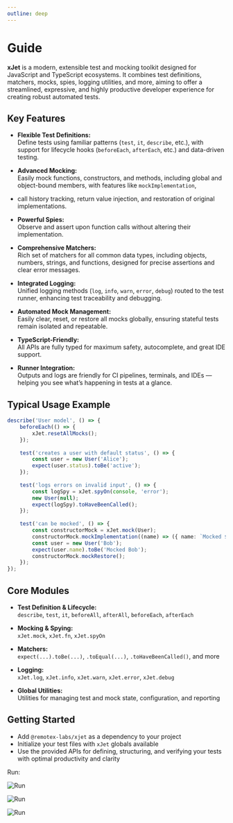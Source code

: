 ```yaml
---
outline: deep
---
```


# Guide

**xJet** is a modern, extensible test and mocking toolkit designed for JavaScript and TypeScript ecosystems.
It combines test definitions, matchers, mocks, spies, logging utilities, and more, aiming to offer a streamlined, expressive,
and highly productive developer experience for creating robust automated tests.

## Key Features

- **Flexible Test Definitions:**  
  Define tests using familiar patterns (`test`, `it`, `describe`, etc.), with support for lifecycle hooks (`beforeEach`, `afterEach`, etc.) and data-driven testing.

- **Advanced Mocking:**  
  Easily mock functions, constructors, and methods, including global and object-bound members, with features like `mockImplementation`,
- call history tracking, return value injection, and restoration of original implementations.

- **Powerful Spies:**  
  Observe and assert upon function calls without altering their implementation.

- **Comprehensive Matchers:**  
  Rich set of matchers for all common data types, including objects, numbers, strings, and functions, designed for precise assertions and clear error messages.

- **Integrated Logging:**  
  Unified logging methods (`log`, `info`, `warn`, `error`, `debug`) routed to the test runner, enhancing test traceability and debugging.

- **Automated Mock Management:**  
  Easily clear, reset, or restore all mocks globally, ensuring stateful tests remain isolated and repeatable.

- **TypeScript-Friendly:**  
  All APIs are fully typed for maximum safety, autocomplete, and great IDE support.

- **Runner Integration:**  
  Outputs and logs are friendly for CI pipelines, terminals, and IDEs — helping you see what’s happening in tests at a glance.

## Typical Usage Example

```ts
describe('User model', () => {
    beforeEach(() => {
        xJet.resetAllMocks();
    });
    
    test('creates a user with default status', () => {
        const user = new User('Alice');
        expect(user.status).toBe('active');
    });
    
    test('logs errors on invalid input', () => {
        const logSpy = xJet.spyOn(console, 'error');
        new User(null);
        expect(logSpy).toHaveBeenCalled();
    });
    
    test('can be mocked', () => {
        const constructorMock = xJet.mock(User);
        constructorMock.mockImplementation((name) => ({ name: `Mocked ${ name }` }));
        const user = new User('Bob');
        expect(user.name).toBe('Mocked Bob');
        constructorMock.mockRestore();
    });
});

```

## Core Modules

- **Test Definition & Lifecycle:**  
  `describe`, `test`, `it`, `beforeAll`, `afterAll`, `beforeEach`, `afterEach`

- **Mocking & Spying:**  
  `xJet.mock`, `xJet.fn`, `xJet.spyOn`

- **Matchers:**  
  `expect(...).toBe(...)`, `.toEqual(...)`, `.toHaveBeenCalled()`, and more

- **Logging:**  
  `xJet.log`, `xJet.info`, `xJet.warn`, `xJet.error`, `xJet.debug`

- **Global Utilities:**  
  Utilities for managing test and mock state, configuration, and reporting

## Getting Started

- Add `@remotex-labs/xjet` as a dependency to your project
- Initialize your test files with `xJet` globals available
- Use the provided APIs for defining, structuring, and verifying your tests with optimal productivity and clarity

Run:

![Run](/images/run.png)

![Run](/images/run1.png)

![Run](/images/run2.png)
